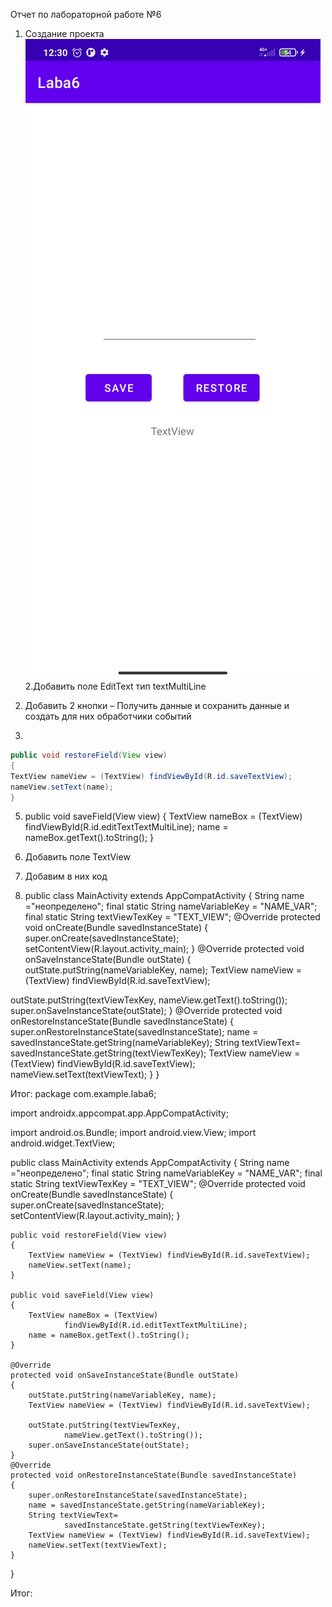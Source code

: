 Отчет по лабораторной работе №6

1. Создание проекта
![](Screenshot_2021-10-22-12-30-53-291_com.example.laba6.jpg)                                                                                                                                                                  
2.Добавить поле EditText тип textMultiLine
                                                                                                                                                                         
3. Добавить 2 кнопки – Получить данные и сохранить данные и
создать для них обработчики событий

                                                                                                                                                                 
4. 
```java
public void restoreField(View view)
{
TextView nameView = (TextView) findViewById(R.id.saveTextView);
nameView.setText(name);
}
```
5. public void saveField(View view)
{
TextView nameBox = (TextView)
findViewById(R.id.editTextTextMultiLine);
name = nameBox.getText().toString();
}





                                                                                                                                                                          
6. Добавить поле TextView
                                                                                                                                                                           
7. Добавим в них код

8. public class MainActivity extends AppCompatActivity
{
String name =&quot;неопределено&quot;;
final static String nameVariableKey = &quot;NAME_VAR&quot;;
final static String textViewTexKey = &quot;TEXT_VIEW&quot;;
@Override
protected void onCreate(Bundle savedInstanceState)
{
super.onCreate(savedInstanceState);
setContentView(R.layout.activity_main);
}
@Override
protected void onSaveInstanceState(Bundle outState)
{
outState.putString(nameVariableKey, name);
TextView nameView = (TextView) findViewById(R.id.saveTextView);

outState.putString(textViewTexKey,
nameView.getText().toString());
super.onSaveInstanceState(outState);
}
@Override
protected void onRestoreInstanceState(Bundle savedInstanceState)
{
super.onRestoreInstanceState(savedInstanceState);
name = savedInstanceState.getString(nameVariableKey);
String textViewText=
savedInstanceState.getString(textViewTexKey);
TextView nameView = (TextView) findViewById(R.id.saveTextView);
nameView.setText(textViewText);
}
}

Итог:
package com.example.laba6;

import androidx.appcompat.app.AppCompatActivity;

import android.os.Bundle;
import android.view.View;
import android.widget.TextView;

public class MainActivity extends AppCompatActivity {
    String name ="неопределено";
    final static String nameVariableKey = "NAME_VAR";
    final static String textViewTexKey = "TEXT_VIEW";
    @Override
    protected void onCreate(Bundle savedInstanceState) {
        super.onCreate(savedInstanceState);
        setContentView(R.layout.activity_main);
    }

    public void restoreField(View view)
    {
        TextView nameView = (TextView) findViewById(R.id.saveTextView);
        nameView.setText(name);
    }

    public void saveField(View view)
    {
        TextView nameBox = (TextView)
                findViewById(R.id.editTextTextMultiLine);
        name = nameBox.getText().toString();
    }

    @Override
    protected void onSaveInstanceState(Bundle outState)
    {
        outState.putString(nameVariableKey, name);
        TextView nameView = (TextView) findViewById(R.id.saveTextView);

        outState.putString(textViewTexKey,
                nameView.getText().toString());
        super.onSaveInstanceState(outState);
    }
    @Override
    protected void onRestoreInstanceState(Bundle savedInstanceState)
    {
        super.onRestoreInstanceState(savedInstanceState);
        name = savedInstanceState.getString(nameVariableKey);
        String textViewText=
                savedInstanceState.getString(textViewTexKey);
        TextView nameView = (TextView) findViewById(R.id.saveTextView);
        nameView.setText(textViewText);
    }
}

Итог:
                                 

